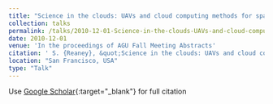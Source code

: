 ```yaml
---
title: "Science in the clouds: UAVs and cloud computing methods for spatial diffuse pollution risk assessment (Invited)"
collection: talks
permalink: /talks/2010-12-01-Science-in-the-clouds-UAVs-and-cloud-computing-methods-for-spatial-diffuse-pollution-risk-assessment-Invited
date: 2010-12-01
venue: 'In the proceedings of AGU Fall Meeting Abstracts'
citation: ' S. {Reaney}, &quot;Science in the clouds: UAVs and cloud computing methods for spatial diffuse pollution risk assessment (Invited).&quot; In the proceedings of AGU Fall Meeting Abstracts, 2010.'
location: "San Francisco, USA"
type: "Talk"
---
```

Use [Google Scholar](https://scholar.google.com/scholar?q=Science+in+the+clouds:+UAVs+and+cloud+computing+methods+for+spatial+diffuse+pollution+risk+assessment+(Invited)){:target="_blank"} for full citation
